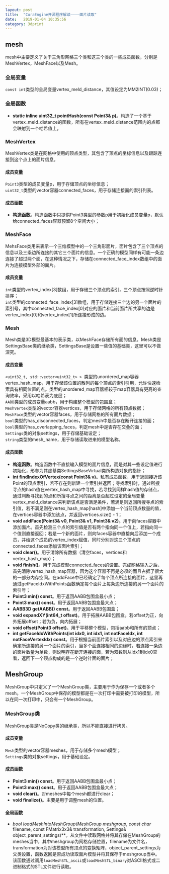```yaml
---
layout: post
title:  "CuraEngine开源程序解读————面片读取"
date:   2019-01-04 10:35:56
category: 3dprint
---
```


## mesh                 
mesh中主要定义了关于三角形网格三个类和这三个类的一些成员函数，分别是MeshVertex，MeshFace以及Mesh。           

### 全局变量             
`const int`类型的全局变量vertex_meld_distance，其值设定为MM2INT(0.03)；          
### 全局函数                
- **static inline uint32_t pointHash(const Point3& p)**。构造了一个基于vertex_meld_distance的函数，所有在vertex_meld_distance范围内的点都会映射到一个哈希值上。           


### MeshVertex                  
MeshVertex类是在网格中使用的顶点类型，其包含了顶点的坐标信息以及跟踪连接到这个点上的面片信息。             
#### 成员变量                  
`Point3`类型的成员变量p，用于存储顶点的坐标信息；            
`uint32_t`类型的vector容器connected_faces，用于存储连接面的索引列表。                
#### 成员函数               
- **构造函数**。构造函数中只提供Point3类型的参数p用于初始化成员变量p，默认给connected_faces容器预留8个空间大小；         

### MeshFace                
MehsFace类用来表示一个三维模型中的一个三角形面片，面片包含了三个顶点的信息以及三条边所连接的其它三个面片的信息。一个正确的模型同样有可能一条边连接了超过两个面，在这种情况之下，存储在connected_face_index数组中的面片为连接模型外部的面片。        
#### 成员变量                  
`int`类型的vertex_index[3]数组，用于存储三个顶点的索引，三个顶点按照逆时针排序；         
`int`类型的connected_face_index[3]数组，用于存储连接三个边的另一个面片的索引号，其中connected_face_index[0]对应的面片和当前面片所共享的边是vertex_index[0]和vertex_index[1]所连接形成的边。       

### Mesh                  
Mesh类是3D模型最基本的表示类，以MeshFace存储所有面的信息。Mesh类是SettingsBase类的继承类，SettingsBase是设置一些值的基础类，这里可以不做深究。             
#### 成员变量                 
`<uint32_t, std::vector<uint32_t> > `类型的unordered_map容器vertex_hash_map，用于存储该位置的散列的每个顶点的索引引用，允许快速检索具有相同位置的点。类型的unordered_map容器相较于map容器具有更高的查询效率，采用以哈希表为底层；            
`AABB`类型的成员变量aabb，用于构建整个模型的包围盒；                
`MeshVertex`类型的vector容器vertices，用于存储网格的所有顶点数据；              
`MeshFace`类型的vector容器faces，用于存储网格的所有面片数据；            
`bool`类型的has_disconnected_faces，判定mesh中是否存在断开连接的面；                 
`bool`类型的has_overlapping_faces，判定mesh中是否存在交叠的面；                 
`Settings`类的对象settings，用于存储基础设定；                  
`string`类型的mesh_name，用于存储读取进来的模型名称。                   
#### 成员函数             
- **构造函数**。构造函数中不直接输入模型的面片信息，而是对其一些设定值进行初始化，形参为其虚基类SettingsBaseVirtual类所构造对象的指针；                 
- **int findIndexOfVertex(const Point3& v)**。私有成员函数，用于返回接近该Point的顶点索引，若不存在则新建一个索引并返回；寻找索引时，通过所搜寻点的hash值在vertex_hash_map中寻找，若寻找到同样hash值的存储点，通过判断寻找到的点和所搜寻点之间的距离是否超过设定的全局变量vertex_meld_distance来判断该点是否满足条件，若满足则返回所搜寻点的索引值，若不满足则在vertex_hash_map[hash]中添加一个当前顶点数量的值，在vertices容器中添加该点，并返回vertices.size() - 1；                 
- **void addFace(Point3& v0, Point3& v1, Point3& v2)**。用于向faces容器中添加面片。首先检测三个点的索引值是否有两个指向同一个值上，若指向同一个值则直接返回；若是一个新的面片，则向faces容器中直接向后添加一个成员，并给这个成员的vertex_index赋值，同时分别对这三个顶点的connected_faces添加该面片索引；                        
- **void clear()**。用于清除所有数据（清空faces，vertices和vertex_hash_map）；                        
- **void finish()**。用于完成模型connected_faces的设置。完成网格输入之后，首先清除vertex_hash_map容器，因为这个容器不再是必须的而且占据了很大的一部分内存空间。在addFace中已经确定了每个顶点所连接的面片，这里再通过getFaceIdxWithPoints函数确定每个面片上每条边所连接的另一个面片的索引号；                         
- **Point3 min() const**。用于返回AABB包围盒最小点；                         
- **Point3 max() const**。用于返回AABB包围盒最大点；                         
- **AABB3D getAABB() const**。用于返回AABB包围盒；                         
- **void expandXY(int64_t offset)**。用于拓展AABB包围盒。若offset为正，向外拓展offset；若为负，向内拓展；                         
- **void offset(Point3 offset)**。用于平移整个模型，包括aabb和所有的顶点；                         
- **int getFaceIdxWithPoints(int idx0, int idx1, int notFaceIdx, int notFaceVertexIdx) const**。用于根据当前面片索引以及对应边的顶点索引来确定所连接的另一个面片的索引，当多个面连接相同的边缘时，若连接一条边的面片数量为单数，则说明存在断开连接的面，若为双数则从idx1到idx0查看，返回下一个顶点构成的是一个逆时针面的面片；                         

## MeshGroup
MeshGroup中只定义了一个MeshGroup类，主要用于作为保存一个或者多个mesh。一个MeshGroup中保存的模型都是在一次打印中需要被打印的模型，所以在同一次打印中，只会有一个MeshGroup。          

### MeshGroup类
MeshGroup类是NoCopy类的继承类，所以不能直接进行拷贝。          
#### 成员变量
`Mesh`类型的vector容器meshes，用于存储多个mesh模型；           
`Settings`类的对象settings，用于基础设定。                         
#### 成员函数
- **Point3 min() const**。用于返回AABB包围盒最小点；                         
- **Point3 max() const**。用于返回AABB包围盒最大点；                        
- **void clear()**。对meshes中每个mesh都进行clear；                  
- **void finalize()**。主要是用于调整mesh的位置。                     
#### 全局函数
- **bool loadMeshIntoMeshGroup(MeshGroup* meshgroup, const char* filename, const FMatrix3x3& transformation, Settings& object_parent_settings)**。从文件中读取网格并将其存储在MeshGroup的meshes当中，其中meshgroup为网格存储位置，filename为文件名，transformation为对该模型所有顶点的变换矩阵，object_parent_settings为父类设置，函数返回是否成功读取面片模型并将其保存于meshgroup当中。该函数通过调用`loadMeshSTL_ascii`或`loadMeshSTL_binary`对ASCII格式或二进制格式的STL文件进行读取。                 
